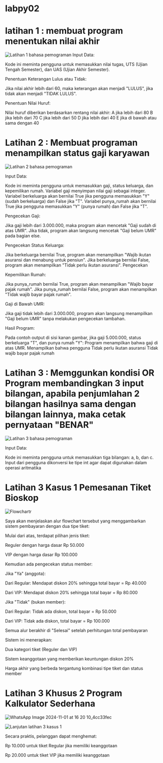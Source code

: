 # labpy02

# latihan 1 : membuat program menentukan nilai akhir

![Latihan 1 bahasa pemograman](https://github.com/user-attachments/assets/dbefdf90-4a73-4dff-babe-70e50a59b795)
Input Data:

Kode ini meminta pengguna untuk memasukkan nilai tugas, UTS (Ujian Tengah Semester), dan UAS (Ujian Akhir Semester).

Penentuan Keterangan Lulus atau Tidak:

Jika nilai akhir lebih dari 60, maka keterangan akan menjadi "LULUS", jika tidak akan menjadi "TIDAK LULUS".

Penentuan Nilai Huruf:

Nilai huruf diberikan berdasarkan rentang nilai akhir: A jika lebih dari 80 B jika lebih dari 70 C jika lebih dari 50 D jika lebih dari 40 E jika di bawah atau sama dengan 40

# Latihan 2 : Membuat programan menampilkan status gaji karyawan

![Latihan 2 bahasa pemograman](https://github.com/user-attachments/assets/e7ab151a-6dce-4a0f-bbb5-a637781fc346)

Input Data:

Kode ini meminta pengguna untuk memasukkan gaji, status keluarga, dan kepemilikan rumah. Variabel gaji menyimpan nilai gaji sebagai integer. Variabel berkeluarga akan bernilai True jika pengguna memasukkan "Y" (sudah berkeluarga) dan False jika "T". Variabel punya_rumah akan bernilai True jika pengguna memasukkan "Y" (punya rumah) dan False jika "T".

Pengecekan Gaji:

Jika gaji lebih dari 3.000.000, maka program akan mencetak "Gaji sudah di atas UMR". Jika tidak, program akan langsung mencetak "Gaji belum UMR" pada bagian else.

Pengecekan Status Keluarga:

Jika berkeluarga bernilai True, program akan menampilkan "Wajib ikutan asuransi dan menabung untuk pensiun". Jika berkeluarga bernilai False, program akan menampilkan "Tidak perlu ikutan asuransi". Pengecekan

Kepemilikan Rumah:

Jika punya_rumah bernilai True, program akan menampilkan "Wajib bayar pajak rumah". Jika punya_rumah bernilai False, program akan menampilkan "Tidak wajib bayar pajak rumah".

Gaji di Bawah UMR:

Jika gaji tidak lebih dari 3.000.000, program akan langsung menampilkan "Gaji belum UMR" tanpa melakukan pengecekan tambahan.

Hasil Program:

Pada contoh output di sisi kanan gambar, jika gaji 5.000.000, status berkeluarga "T", dan punya rumah "Y": Program menampilkan bahwa gaji di atas UMR. Menampilkan bahwa pengguna Tidak perlu ikutan asuransi Tidak wajib bayar pajak rumah

# Latihan 3 : Memggunkan kondisi OR Program membandingkan 3 input bilangan, apabila penjumlahan 2 bilangan hasilnya sama dengan bilangan lainnya, maka cetak pernyataan "BENAR"

![Latihan 3 bahasa pemograman](https://github.com/user-attachments/assets/56c372e8-6aa9-4d0f-aabf-d7a431e1f386)

Input Data:

Kode ini meminta pengguna untuk memasukkan tiga bilangan: a, b, dan c. Input dari pengguna dikonversi ke tipe int agar dapat digunakan dalam operasi aritmatika

# Latihan 3 Kasus 1 Pemesanan Tiket Bioskop

![Flowchartr](https://github.com/user-attachments/assets/7a19516e-b0a6-42dc-a53d-b946a2c63ea0)

Saya akan menjelaskan alur flowchart tersebut yang menggambarkan sistem pembayaran dengan dua tipe tiket:

Mulai dari atas, terdapat pilihan jenis tiket:

Reguler dengan harga dasar Rp 50.000

VIP dengan harga dasar Rp 100.000

Kemudian ada pengecekan status member:

Jika "Ya" (anggota):

Dari Regular: Mendapat diskon 20% sehingga total bayar = Rp 40.000

Dari VIP: Mendapat diskon 20% sehingga total bayar = Rp 80.000

Jika "Tidak" (bukan member):

Dari Regular: Tidak ada diskon, total bayar = Rp 50.000

Dari VIP: Tidak ada diskon, total bayar = Rp 100.000

Semua alur berakhir di "Selesai" setelah perhitungan total pembayaran

Sistem ini menerapkan:

Dua kategori tiket (Reguler dan VIP)

Sistem keanggotaan yang memberikan keuntungan diskon 20%

Harga akhir yang berbeda tergantung kombinasi tipe tiket dan status member

# Latihan 3 Khusus 2 Program Kalkulator Sederhana
![WhatsApp Image 2024-11-01 at 16 20 10_4cc33fec](https://github.com/user-attachments/assets/1db00987-4f7e-4895-8db1-43df3813a20a)

![Lanjutan latihan 3 kasus 1](https://github.com/user-attachments/assets/c1af2db3-2492-4bb3-81ea-aae906b3485b)




Secara praktis, pelanggan dapat menghemat:

Rp 10.000 untuk tiket Regular jika memiliki keanggotaan

Rp 20.000 untuk tiket VIP jika memiliki keanggotaan
